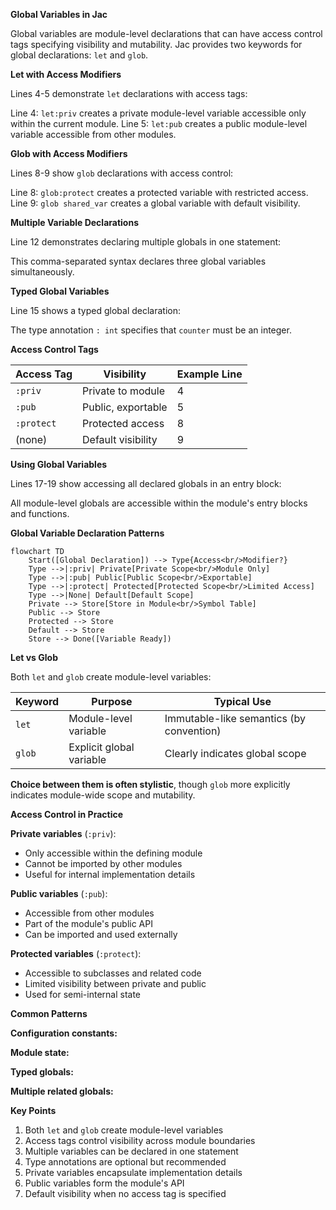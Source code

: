 **Global Variables in Jac**

Global variables are module-level declarations that can have access control tags specifying visibility and mutability. Jac provides two keywords for global declarations: `let` and `glob`.

**Let with Access Modifiers**

Lines 4-5 demonstrate `let` declarations with access tags:


Line 4: `let:priv` creates a private module-level variable accessible only within the current module.
Line 5: `let:pub` creates a public module-level variable accessible from other modules.

**Glob with Access Modifiers**

Lines 8-9 show `glob` declarations with access control:


Line 8: `glob:protect` creates a protected variable with restricted access.
Line 9: `glob shared_var` creates a global variable with default visibility.

**Multiple Variable Declarations**

Line 12 demonstrates declaring multiple globals in one statement:


This comma-separated syntax declares three global variables simultaneously.

**Typed Global Variables**

Line 15 shows a typed global declaration:


The type annotation `: int` specifies that `counter` must be an integer.

**Access Control Tags**

| Access Tag | Visibility | Example Line |
|------------|------------|--------------|
| `:priv` | Private to module | 4 |
| `:pub` | Public, exportable | 5 |
| `:protect` | Protected access | 8 |
| (none) | Default visibility | 9 |

**Using Global Variables**

Lines 17-19 show accessing all declared globals in an entry block:


All module-level globals are accessible within the module's entry blocks and functions.

**Global Variable Declaration Patterns**

```mermaid
flowchart TD
    Start([Global Declaration]) --> Type{Access<br/>Modifier?}
    Type -->|:priv| Private[Private Scope<br/>Module Only]
    Type -->|:pub| Public[Public Scope<br/>Exportable]
    Type -->|:protect| Protected[Protected Scope<br/>Limited Access]
    Type -->|None| Default[Default Scope]
    Private --> Store[Store in Module<br/>Symbol Table]
    Public --> Store
    Protected --> Store
    Default --> Store
    Store --> Done([Variable Ready])
```

**Let vs Glob**

Both `let` and `glob` create module-level variables:

| Keyword | Purpose | Typical Use |
|---------|---------|-------------|
| `let` | Module-level variable | Immutable-like semantics (by convention) |
| `glob` | Explicit global variable | Clearly indicates global scope |

**Choice between them is often stylistic**, though `glob` more explicitly indicates module-wide scope and mutability.

**Access Control in Practice**

**Private variables** (`:priv`):
- Only accessible within the defining module
- Cannot be imported by other modules
- Useful for internal implementation details

**Public variables** (`:pub`):
- Accessible from other modules
- Part of the module's public API
- Can be imported and used externally

**Protected variables** (`:protect`):
- Accessible to subclasses and related code
- Limited visibility between private and public
- Used for semi-internal state

**Common Patterns**

**Configuration constants:**

**Module state:**

**Typed globals:**

**Multiple related globals:**

**Key Points**

1. Both `let` and `glob` create module-level variables
2. Access tags control visibility across module boundaries
3. Multiple variables can be declared in one statement
4. Type annotations are optional but recommended
5. Private variables encapsulate implementation details
6. Public variables form the module's API
7. Default visibility when no access tag is specified

